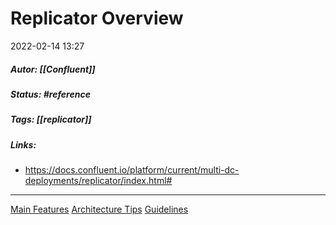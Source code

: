 # Replicator Overview
2022-02-14 13:27
##### Autor: [[Confluent]]
##### Status: #reference
##### Tags: [[replicator]]
##### Links:
* https://docs.confluent.io/platform/current/multi-dc-deployments/replicator/index.html#
---

[Main Features](https://docs.confluent.io/platform/current/multi-dc-deployments/replicator/index.html#features)
[Architecture Tips](https://docs.confluent.io/platform/current/multi-dc-deployments/replicator/index.html#architecture)
[Guidelines](https://docs.confluent.io/platform/current/multi-dc-deployments/replicator/index.html#guidelines-for-getting-started)